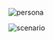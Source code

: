 
![persona](https://user-images.githubusercontent.com/53654229/146162205-f7b07ff0-1270-4409-9554-d6a97d48d7df.jpeg)


![scenario](https://user-images.githubusercontent.com/53654229/146162256-d57ffac6-50f2-4abf-95b1-674a23b72964.jpeg)
